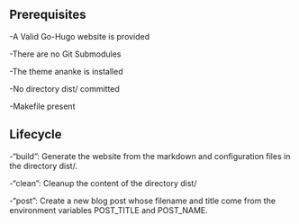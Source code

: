 ## Prerequisites

-A Valid Go-Hugo website is provided

-There are no Git Submodules

-The theme ananke is installed

-No directory dist/ committed

-Makefile present

## Lifecycle

-“build”: Generate the website from the markdown and configuration files in the directory dist/.

-“clean”: Cleanup the content of the directory dist/

-“post”: Create a new blog post whose filename and title come from the environment variables POST_TITLE and POST_NAME.
